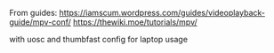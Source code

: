 From guides:
https://iamscum.wordpress.com/guides/videoplayback-guide/mpv-conf/
https://thewiki.moe/tutorials/mpv/

with uosc and thumbfast
config for laptop usage
